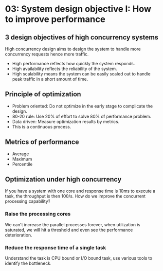 # 03: System design objective I: How to improve performance

## 3 design objectives of high concurrency systems

High concurrency design aims to design the system to handle more concurrency requests hence more traffic.

- High performance reflects how quickly the system responds.
- High availability reflects the reliability of the system.
- High scalability means the system can be easily scaled out to handle peak traffic in a short amount of time.

## Principle of optimization

- Problem oriented: Do not optimize in the early stage to complicate the design.
- 80-20 rule: Use 20% of effort to solve 80% of performance problem.
- Data driven: Measure optimization results by metrics.
- This is a continuous process.

## Metrics of performance

- Average
- Maximum
- Percentile

## Optimization under high concurrency

If you have a system with one core and response time is 10ms to execute a task, the throughput is then 100/s. How do we improve the concurrent processing capability?

### Raise the processing cores

We can't increase the parallel processes forever, when utilization is saturated, we will hit a threshold and even see the performance deterioration.

### Reduce the response time of a single task

Understand the task is CPU bound or I/O bound task, use various tools to identify the bottleneck.
